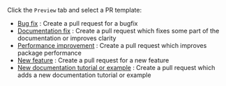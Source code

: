 Click the `Preview` tab and select a PR template:

- [Bug fix](?expand=1&template=bugfix.md) : Create a pull request for a bugfix
- [Documentation fix](?expand=1&template=documentation_fix.md) : Create a pull request which fixes some part of the documentation or improves clarity
- [Performance improvement](?expand=1&template=performance.md) : Create a pull request which improves package performance
- [New feature](?expand=1&template=new_feature.md) : Create a pull request for a new feature
- [New documentation tutorial or example](?expand=1&template=new_tutorial.md) : Create a pull request which adds a new documentation tutorial or example
